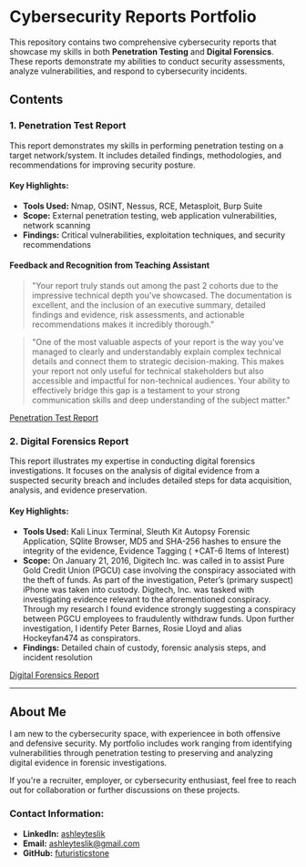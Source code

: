 # Cybersecurity Reports Portfolio

This repository contains two comprehensive cybersecurity reports that showcase my skills in both **Penetration Testing** and **Digital Forensics**. These reports demonstrate my abilities to conduct security assessments, analyze vulnerabilities, and respond to cybersecurity incidents.

## Contents

### 1. Penetration Test Report
This report demonstrates my skills in performing penetration testing on a target network/system. It includes detailed findings, methodologies, and recommendations for improving security posture.

#### Key Highlights:
- **Tools Used:** Nmap, OSINT, Nessus, RCE, Metasploit, Burp Suite
- **Scope:** External penetration testing, web application vulnerabilities, network scanning
- **Findings:** Critical vulnerabilities, exploitation techniques, and security recommendations

#### Feedback and Recognition from Teaching Assistant
> "Your report truly stands out among the past 2 cohorts due to the impressive technical depth you've showcased. The documentation is excellent, and the inclusion of an executive summary, detailed findings and evidence, risk assessments, and actionable recommendations makes it incredibly thorough."

> "One of the most valuable aspects of your report is the way you've managed to clearly and understandably explain complex technical details and connect them to strategic decision-making. This makes your report not only useful for technical stakeholders but also accessible and impactful for non-technical audiences. Your ability to effectively bridge this gap is a testament to your strong communication skills and deep understanding of the subject matter."

[Penetration Test Report](./pen-test.pdf)

### 2. Digital Forensics Report
This report illustrates my expertise in conducting digital forensics investigations. It focuses on the analysis of digital evidence from a suspected security breach and includes detailed steps for data acquisition, analysis, and evidence preservation.

#### Key Highlights:
- **Tools Used:** Kali Linux Terminal, Sleuth Kit Autopsy Forensic Application, SQlite Browser, MD5 and SHA-256 hashes to ensure the integrity of the evidence, Evidence Tagging ( +CAT-6 Items of Interest)
- **Scope:** On January 21, 2016, Digitech Inc. was called in to assist Pure Gold Credit Union (PGCU) case involving the conspiracy associated with the theft of funds. As part of the investigation, Peter’s (primary suspect) iPhone was taken into custody. Digitech, Inc. was tasked with investigating evidence relevant to the aforementioned conspiracy. Through my research I found evidence strongly suggesting a conspiracy between PGCU employees to fraudulently withdraw funds. Upon further investigation, I identify Peter Barnes, Rosie Lloyd and alias Hockeyfan474 as conspirators. 
- **Findings:** Detailed chain of custody, forensic analysis steps, and incident resolution

[Digital Forensics Report](digital-forensics-autopsy-kalilinux.pdf)

---

## About Me
I am new to the cybersecurity space, with experiencee in both offensive and defensive security. My portfolio includes work ranging from identifying vulnerabilities through penetration testing to preserving and analyzing digital evidence in forensic investigations. 

If you're a recruiter, employer, or cybersecurity enthusiast, feel free to reach out for collaboration or further discussions on these projects.

### Contact Information:
- **LinkedIn:** [ashleyteslik](https://www.linkedin.com/in/ashleyteslik)
- **Email:** ashleyteslik@gmail.com
- **GitHub:** [futuristicstone](https://github.com/futuristicstone)
